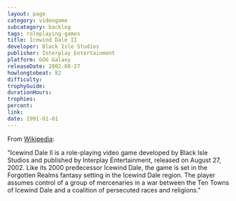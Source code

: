 ```yaml
---
layout: page
category: videogame
subcategory: backlog
tags: roleplaying-games
title: Icewind Dale II
developer: Black Isle Studios
publisher: Interplay Entertainment
platform: GOG Galaxy
releaseDate: 2002-08-27
howlongtobeat: 82
difficulty:
trophyGuide:
durationHours:
trophies:
percent:
link:
date: 1991-01-01
---
```


From [Wikipedia](https://en.wikipedia.org/wiki/Icewind_Dale_II):

"Icewind Dale II is a role-playing video game developed by Black Isle Studios and published by Interplay Entertainment, released on August 27, 2002. Like its 2000 predecessor Icewind Dale, the game is set in the Forgotten Realms fantasy setting in the Icewind Dale region. The player assumes control of a group of mercenaries in a war between the Ten Towns of Icewind Dale and a coalition of persecuted races and religions."
